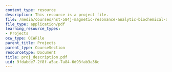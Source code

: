 ```yaml
---
content_type: resource
description: This resource is a project file.
file: /media/courses/hst-584j-magnetic-resonance-analytic-biochemical-and-imaging-techniques-spring-2006/9fdabde72f8fa5ac7a846d93fab3a36c_proj_description.pdf
file_type: application/pdf
learning_resource_types:
- Projects
ocw_type: OCWFile
parent_title: Projects
parent_type: CourseSection
resourcetype: Document
title: proj_description.pdf
uid: 9fdabde7-2f8f-a5ac-7a84-6d93fab3a36c
---
```

